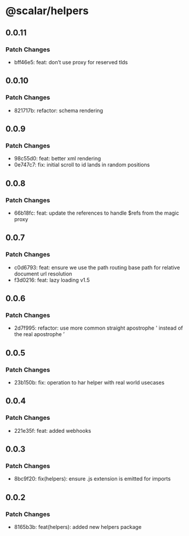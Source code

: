 # @scalar/helpers

## 0.0.11

### Patch Changes

- bff46e5: feat: don’t use proxy for reserved tlds

## 0.0.10

### Patch Changes

- 821717b: refactor: schema rendering

## 0.0.9

### Patch Changes

- 98c55d0: feat: better xml rendering
- 0e747c7: fix: initial scroll to id lands in random positions

## 0.0.8

### Patch Changes

- 66b18fc: feat: update the references to handle $refs from the magic proxy

## 0.0.7

### Patch Changes

- c0d6793: feat: ensure we use the path routing base path for relative document url resolution
- f3d0216: feat: lazy loading v1.5

## 0.0.6

### Patch Changes

- 2d7f995: refactor: use more common straight apostrophe ' instead of the real apostrophe ’

## 0.0.5

### Patch Changes

- 23b150b: fix: operation to har helper with real world usecases

## 0.0.4

### Patch Changes

- 221e35f: feat: added webhooks

## 0.0.3

### Patch Changes

- 8bc9f20: fix(helpers): ensure .js extension is emitted for imports

## 0.0.2

### Patch Changes

- 8165b3b: feat(helpers): added new helpers package
